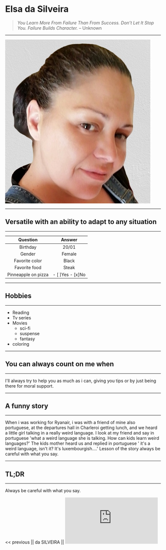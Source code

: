 # Elsa da Silveira

> *You Learn More From Failure Than From Success. Don’t Let It Stop You. Failure Builds Character.* – Unknown 

---
![Me](me.jpg)

---
## Versatile with an ability to adapt to any situation
---

 |**Question**  |  **Answer** |
 |:---------: | :------------: |
  | Birthday| 20/01|
 |Gender | Female|
 |Favorite color | Black|
 |Favorite food | Steak|
 |Pinneapple on pizza | - [ ]Yes - [x]No|

---
## Hobbies 
--- 

 + Reading
 + Tv series
 + Movies
   - sci-fi
   - suspense
   - fantasy
 + coloring

---
## You can always count on me when
--- 
 
 I'll always try to help you as much as i can, giving you tips or by just being there for moral support.

---
## A funny story 
---

 When i was working for Ryanair, i was with a friend of mine also portuguese, at the departures hall in Charleroi getting lunch, and we heard a little girl talking in a really weird language. I look at my friend and say in portuguese 'what a weird language she is talking. How can kids learn weird languages?' 
 The kids mother heard us and replied in portuguese ' it's a weird language, isn't it? It's luxembourgish....'
 Lesson of the story always be careful with what you say.

---
## TL;DR 
---

 Always be careful with what you say.




<< previous || da SILVEIRA || ![next >>](https://github.com/Hallomoto-beta/challenge-markdown/blob/main/markdown.md)
